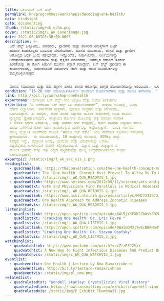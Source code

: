 ```yaml
---
title: ಡಿಕೋಡಿಂಗ್‌ ಒನ್‌ ಹೆಲ್ಥ್‌
permalink: kn/programmes/workshops/decoding-one-health/
cata: hindsight
catb: documenting
thumb: /static/img/wk_echo.png
cover: /static/img/L_WK_Coverimage.jpg
date: 2021-06-05T08:30:00.000Z
description: >-
  ಒನ್‌ ಹೆಲ್ಥ್‌ ಒಕ್ಕೂಟವು, ಮಾನವರು, ಪ್ರಾಣಿಗಳು ಮತ್ತು ಪರಿಸರದ ಸಮಸ್ಯೆಗಳಿಗೆ ಒಟ್ಟಿಗೆ
  ಪರಿಹಾರ ಕಂಡುಕೊಳ್ಳಲು ಬಯಸುವ ವೇದಿಕೆಯಾಗಿದೆ. ಮಾನವ ಸಮುದಾಯ, ಪರಿಸರ ಮತ್ತು ಪ್ರಾಣಿಗಳ
  ಆರೋಗ್ಯದ ಚಿಂತೆ ಒಂದು ಕಡೆಯಾದರೆ, ಇನ್ನೊಂದೆಡೆ, ನಿರ್ಣಾಯಕರು, ನಿರ್ಣಯಗಳನ್ನು
  ಅನುಷ್ಠಾನಗೊಳಿಸುವ ಸಮುದಾಯ ಮತ್ತು ಶೈಕ್ಷಣಿಕ ವರ್ಗದವರು, ಇವರೆಲ್ಲರ ನಡುವಣ ಸಂಪರ್ಕ
  ಹೀನತೆಯನ್ನು ಈ ರೋಗ ಪಿಡುಗಿನ ಮುಖೇಣ ಕಣ್ಣಾರೆ ಕಂಡಿದ್ದೇವೆ. ಒನ್‌ ಹೆಲ್ಥ್‌ ಪ್ರಪಂಚದ ಈ
  ಕಾರ್ಯಾಗಾರದಲ್ಲಿ, ನಿಪುಣರೊಂದಿಗೆ ಸಹಭಾಗಿಗಳ ಚರ್ಚೆ ಮತ್ತು ಆಟದ ಚಟುವಟಿಕೆಗಳನ್ನು
  ಹಮ್ಮಿಕೊಳ್ಳಲಾಗುತ್ತದೆ.


  ಮಾನವ ಸಮುದಾಯ ಮತ್ತು ಪಶು ಪಕ್ಷಿಗಳ ಹಾಗೂ ಪರಿಸರ ಆರೋಗ್ಯದ ಪರಸ್ಪರ ಹೊಂದಾಣಿಕೆಯನ್ನು ಅರಿಯುವಿರಿ.  ಒನ್‌ ಹೆಲ್ಥ್‌ ತಂತ್ರವನ್ನು ಬಳಸಿ ಕೊಂಡು ಪ್ರಾದೇಶಿಕ, ರಾಷ್ಟ್ರೀಯ ಹಾಗೂ ಜಾಗತಿಕ ಮಟ್ಟದಲ್ಲಿ, ಮನೆಗಳಲ್ಲಿ ಮತ್ತು ಸಮುದಾಯದಲ್ಲಿ, ಮಾನವ ಮತ್ತು ಪರಿಸರದ ಸ್ವಾಸ್ಥ್ಯವನ್ನು ಕಾಪಾಡಿಕೊಳ್ಳ ಬಹುದು. ನಾವು ಒನ್‌ ಹೆಲ್ಥ್‌ ಮತ್ತು ನಮಗಾಗಿ ಒನ್‌ ಹೆಲ್ಥ್.‌  ನೀವು , ನಿಮ್ಮ ಸುತ್ತಮುತ್ತಲಿರುವ ಎಲ್ಲವೂ, ಈ ಗ್ರಹದ ಭವಿಷ್ಯಕ್ಕೆ ಕಾರಕರಾದ  ಅತಿ ಮುಖ್ಯ ಅಂಶಗಳೆಂದು ಅರಿತುಕೊಳ್ಳಿ.
condition: "15-28 ವರ್ಷ ವಯೋಮಿತಿಯೊಳಗಿನ ಯುವಕರಿಗೆ ಕಾರ್ಯಾಗಾರಗಳು ಮತ್ತು ಪರಿಣತಿ ತರಗತಿಗಳು. "
link: http://bit.ly/workshop-onehealth
expertname: ಬೆಂಗಳೂರು ಒನ್‌ ಹೆಲ್ಥ್‌ ನಗರ ಒಕ್ಕೂಟ ಮತ್ತು ಏಖೋ ಅಂತರ್ಜಾಲ
expertbio: ʼದಿ ಬೆಂಗಳೂರು ಒನ್‌ ಹೆಲ್ಥ್‌ ಸಿಟಿ ಕಂಸೋರ್ಶಿಯಮ್”‌, ಸಂಸ್ಥೆಯ ಅಡಿಯಲ್ಲಿ, ವಿವಿಧ
  ವರ್ಗದ ವಿಜ್ಞಾನಿಗಳು, ಸರ್ಕಾರೇತರ ಸಂಸ್ಥೆಗಳು, ಪುರಸಭಾ ಸಂಸ್ಥೆಗಳು ಮತ್ತು ನಾಗರೀಕರು,
  ಒಡಗೂಡಿದ್ದಾರೆ. ಈ ಸದಸ್ಯರು, ರೋಗ ಪರಿಸರ ವಿಜ್ಞಾನದ ಮೂಲಕ ನಾಗರೀಕರಲ್ಲಿ ಅರಿವು ಮೂಡಿಸಿ
  ಸ್ವಾಸ್ಥ್ಯವನ್ನು ಪ್ರೋತ್ಸಾಹಿಸುವುದು, ಸಾಂಕ್ರಾಮಿಕ ರೋಗಗಳ ಮೂಲವನ್ನು ಪತ್ತೆ ಮಾಡಲು ನಾಗರೀಕ
  / ಆಡಳಿತ ವರ್ಗದ ಸಹಭಾಗಿತ್ವ, ಮತ್ತು ಭಾರತದ ನಗರ ಕೇಂದ್ರದಲ್ಲಿ, ರೋಗ ಪರಿಸರದ ಅಧ್ಯಯನ ಹಾಗೂ
  ಹಲವು ಬಗೆಗಳಿಂದ ರೋಗ ನಿದಾನ ಕಂಡುಕೊಳ್ಳುವ ಮಾರ್ಗವನ್ನು ಅನ್ವೇಷಿಸುತ್ತಾರೆ.  ಭಾರತ ಸರ್ಕಾರದ
  ಮುಖ್ಯ ವೈಜ್ಞಾನಿಕ ಸಲಹೆಗಾರರ ಮೂಲಕ ʼಈಖೋ ನೆಟ್‌ ವರ್ಕ್‌ʼ ಎಂಬ ಸಾಮಾಜಿಕ ಸೃಜನಶೀಲ ಸಹಭಾಗಿತ್ವ
  ಪ್ರಾರಂಭವಾಗಿದೆ.  ಈ ಸಮುದಾಯದಲ್ಲಿ, 10 ರಾಷ್ಟ್ರಗಳಲ್ಲಿ ನೆಲಸಿರುವ, 800ಕ್ಕೂ ಹೆಚ್ಚು
  ಸದಸ್ಯರು ಇದ್ದು, ವೈಜ್ಞಾನಿಕ ಅರಿವು, ವಿನಿಮಯ ಮತ್ತು ವಿಮರ್ಶೆಯನ್ನು ಒದಗಿಸಿ,
  ವಿಶ್ವದೆಲ್ಲೆಡೆಯ ಜನರೊಂದಿಗೆ ಸಂಪರ್ಕ ಕಲ್ಪಿಸಿಕೊಂಡಿದ್ದಾರೆ, ವಿಜ್ಞಾನ ಮತ್ತು ತಂತ್ರಜ್ಞಾನ ದ
  ಮೂಲಕ ಭಾರತದ ಮತ್ತು ಇಡೀ ವಿಶ್ವದ ಸುಸ್ಥಿರತೆಯನ್ನು ಮುಖ್ಯ ಉದ್ದೇಶವಾಗಿಸಿಕೊಂಡು ಕಾರ್ಯ
  ನಿರ್ವಹಿಸುತ್ತಿದ್ದಾರೆ.
expertpic: /static/img/l_wk_sec_vis_1.png
readinglist:
  - quadreadlink: https://theconversation.com/the-one-health-concept-must-prevail-to-allow-us-to-prevent-pandemics-148378
    quadreadtxt: The 'One Health' Concept Must Prevail To Allow Us To Prevent Pandemics
    quadreadvis: /static/img/L_WK_QUA_READVIS_1.jpg
  - quadreadlink: https://www.nytimes.com/2012/09/11/science/vets-and-physicians-find-parallels-in-medical-research.html?_r=1&smid=tw-share
    quadreadtxt: Vets and Physicians Find Parallels in Medical Research
    quadreadvis: /static/img/L_WK_QUA_READVIS_2.jpg
  - quadreadlink: https://www.ncbi.nlm.nih.gov/pmc/articles/PMC7232973/#:~:text=One%20Health%20(OH)%20is%20a,plants%2C%20and%20their%20shared%20environment
    quadreadtxt: One Health Approach to Address Zoonotic Diseases
    quadreadvis: /static/img/L_WK_QUA_READVIS_3.jpg
listeninglist:
  - quadlistlink: https://open.spotify.com/episode/64l5jYSFXBJZbWsY8N2LOs
    quadlisttxt: "Cracking One Health: Dr. Eric Fèvre "
    quadlistvis: /static/img/L_WK_QUA_LISTVIS_1.jpg
  - quadlistlink: https://open.spotify.com/episode/0WaImGM3jYwXcB6FNm4VGv
    quadlisttxt: "Cracking One Health: Dr. Steven Osofsky"
    quadlistvis: /static/img/L_WK_QUA_LISTVIS_2.jpg
watchinglist:
  - quadwatchlink: https://www.youtube.com/watch?v=cZfzP3J2VxY
    quadwatchtxt: A New Way To Fight Infectious Diseases And Predict Outbreaks
    quadwatchvis: /static/img/L_WK_QUA_WATCHVIS_1.jpg
eventlist:
  - quadeventtxt: One Health | Lecture by Uma Ramakrishnan
    quadeventlink: http://bit.ly/lecture-ramakrishnan
    quadeventvis: /static/img/pl_uma.png
relatedlist:
  - quadrelatedtxt: "Wendell Stanley: Crystallizing Viral History"
    quadrelatedlink: https://nowtransmitting.com/exhibits/wendell-stanley/
    quadrelatedvis: /static/img/P_Exhibit_Thumbnail.jpg
---
```


